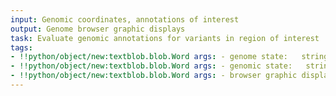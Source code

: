```yaml
---
input: Genomic coordinates, annotations of interest
output: Genome browser graphic displays
task: Evaluate genomic annotations for variants in region of interest
tags:
- !!python/object/new:textblob.blob.Word args: - genome state:   string: genome   pos_tag: null
- !!python/object/new:textblob.blob.Word args: - genomic state:   string: genomic   pos_tag: null
- !!python/object/new:textblob.blob.Word args: - browser graphic displays state:   string: browser graphic displays   pos_tag: null
---
```

